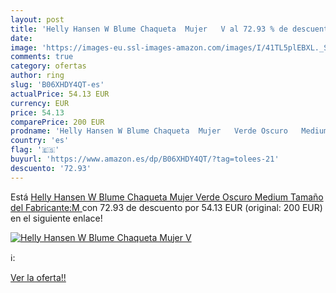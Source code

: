 ```yaml
---
layout: post
title: 'Helly Hansen W Blume Chaqueta  Mujer   V al 72.93 % de descuento'
date: 
image: 'https://images-eu.ssl-images-amazon.com/images/I/41TL5plEBXL._SL200_.jpg'
comments: true
category: ofertas
author: ring
slug: 'B06XHDY4QT-es'
actualPrice: 54.13 EUR
currency: EUR
price: 54.13
comparePrice: 200 EUR
prodname: 'Helly Hansen W Blume Chaqueta  Mujer   Verde Oscuro   Medium  Tamaño del Fabricante:M '
country: 'es'
flag: '🇪🇸'
buyurl: 'https://www.amazon.es/dp/B06XHDY4QT/?tag=tolees-21'
descuento: '72.93'
---
```


Está [Helly Hansen W Blume Chaqueta  Mujer   Verde Oscuro   Medium  Tamaño del Fabricante:M ](https://www.amazon.es/dp/B06XHDY4QT/?tag=tolees-21) con 72.93 de descuento por 54.13 EUR (original: 200 EUR) en el siguiente enlace!

[![Helly Hansen W Blume Chaqueta  Mujer   V](https://images-eu.ssl-images-amazon.com/images/I/41TL5plEBXL._SL200_.jpg)](https://www.amazon.es/dp/B06XHDY4QT/?tag=tolees-21)

ℹ️:


[Ver la oferta!!](https://www.amazon.es/dp/B06XHDY4QT/?tag=tolees-21)
